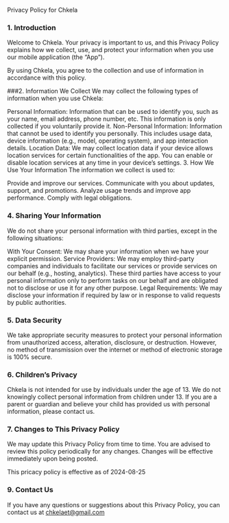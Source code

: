 Privacy Policy for Chkela

### 1. Introduction
Welcome to Chkela. Your privacy is important to us, and this Privacy Policy explains how we collect, use, and protect your information when you use our mobile application (the “App”).

By using Chkela, you agree to the collection and use of information in accordance with this policy.

###2. Information We Collect
We may collect the following types of information when you use Chkela:

Personal Information: Information that can be used to identify you, such as your name, email address, phone number, etc. This information is only collected if you voluntarily provide it.
Non-Personal Information: Information that cannot be used to identify you personally. This includes usage data, device information (e.g., model, operating system), and app interaction details.
Location Data: We may collect location data if your device allows location services for certain functionalities of the app. You can enable or disable location services at any time in your device’s settings.
3. How We Use Your Information
The information we collect is used to:

Provide and improve our services.
Communicate with you about updates, support, and promotions.
Analyze usage trends and improve app performance.
Comply with legal obligations.
### 4. Sharing Your Information
We do not share your personal information with third parties, except in the following situations:

With Your Consent: We may share your information when we have your explicit permission.
Service Providers: We may employ third-party companies and individuals to facilitate our services or provide services on our behalf (e.g., hosting, analytics). These third parties have access to your personal information only to perform tasks on our behalf and are obligated not to disclose or use it for any other purpose.
Legal Requirements: We may disclose your information if required by law or in response to valid requests by public authorities.
### 5. Data Security
We take appropriate security measures to protect your personal information from unauthorized access, alteration, disclosure, or destruction. However, no method of transmission over the internet or method of electronic storage is 100% secure.

### 6. Children’s Privacy
Chkela is not intended for use by individuals under the age of 13. We do not knowingly collect personal information from children under 13. If you are a parent or guardian and believe your child has provided us with personal information, please contact us.

### 7. Changes to This Privacy Policy
We may update this Privacy Policy from time to time. You are advised to review this policy periodically for any changes. Changes will be effective immediately upon being posted.

This pricacy policy is effective as of 2024-08-25

### 9. Contact Us
If you have any questions or suggestions about this Privacy Policy, you can contact us at chkelaet@gmail.com

